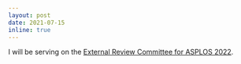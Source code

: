 ```yaml
---
layout: post
date: 2021-07-15
inline: true
---
```


<!-- A simple inline announcement. -->
<!-- A simple inline announcement with Markdown emoji! :sparkles: :smile: -->

I will be serving on the [External Review Committee for ASPLOS 2022](https://asplos-conference.org/calls/).

